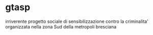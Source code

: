 # gtasp
irriverente progetto sociale di sensibilizzazione contro la criminalita' organizzata nella zona Sud della metropoli bresciana
